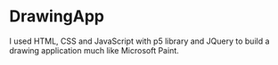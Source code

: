 # DrawingApp
I used HTML, CSS and JavaScript with p5 library and JQuery to build a drawing application much like Microsoft Paint.
